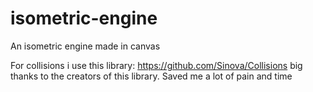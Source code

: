 # isometric-engine
An isometric engine made in canvas

For collisions i use this library:
https://github.com/Sinova/Collisions
big thanks to the creators of this library.
Saved me a lot of pain and time
